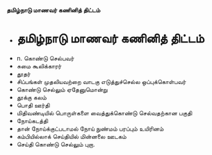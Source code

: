 **தமிழ்நாடு மாணவர் கணினித் திட்டம்**
- # தமிழ்நாடு மாணவர் கணினித் திட்டம்
- n. கொண்டு செல்பவர்
- சுமை கூலிக்காரர்
- தூதர்
- சிப்பங்கள் முதலியவற்றை வாடகு எடுத்துச்செல்ல ஒப்புக்கொள்பவர்
- கொண்டு செல்லும் ஏதேனுமொன்று
- தூக்கு கலம்
- பொதி ஊர்தி
- மிதிவண்டியில் பொருள்களை வைத்துக்கொண்டு செல்வதற்கான பகுதி
- நோய்கடத்தி
- தான் நோய்க்குட்படாமல் நோய் நுண்மம் பரப்பும் உயிரினம்
- கம்பியில்லாக் செய்தியில் மின்னலை ஊடகம்
- செய்தி கொண்டு செல்லும் புறா.

